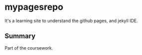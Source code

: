 # mypagesrepo
It's a learning site to understand the github pages, and jekyll IDE.
## Summary
Part of the coursework. 